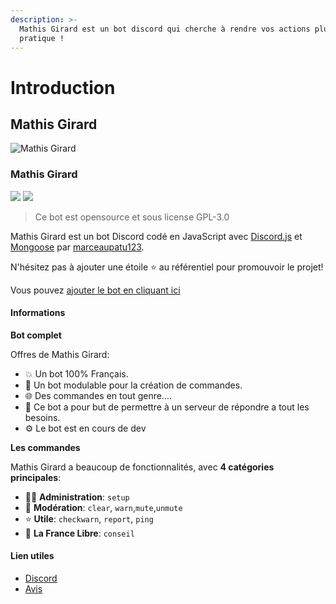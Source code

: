 ```yaml
---
description: >-
  Mathis Girard est un bot discord qui cherche à rendre vos actions plus
  pratique !
---
```


# Introduction



## Mathis Girard

![Mathis Girard](https://i.gyazo.com/525e603ab72bd2cb593215610b6cf612.png)

### Mathis Girard

[![](https://img.shields.io/discord/606939452425633802.svg?logo=discord&colorB=7289DA)](https://discord.gg/vF2H5TzF6g) [![](https://img.shields.io/badge/discord.js-v12.5.1-blue.svg?logo=npm)](https://discord.js.org/)

> Ce bot est opensource et sous license GPL-3.0

Mathis Girard est un bot Discord codé en JavaScript avec [Discord.js](https://discord.js.org) et [Mongoose](https://mongoosejs.com/) par [marceaupatu123](https://github.com/marceaupatu123).

N'hésitez pas à ajouter une étoile ⭐ au référentiel pour promouvoir le projet!

Vous pouvez [ajouter le bot en cliquant ici](https://discord.com/oauth2/authorize?client_id=598180445422747651&permissions=8&scope=bot)

#### Informations

**Bot complet**

Offres de Mathis Girard:

* 💥 Un bot 100% Français.
* 💯 Un bot modulable pour la création de commandes.
* 🌐 Des commandes en tout genre....
* 🤩 Ce bot a pour but de permettre à un serveur de répondre a tout les besoins.
* ⚙️ Le bot est en cours de dev

**Les commandes**

Mathis Girard a beaucoup de fonctionnalités, avec **4 catégories principales**:

* 👩‍💼 **Administration**: `setup`
* 🚓 **Modération**: `clear`, `warn`,`mute`,`unmute`
* ⭐ **Utile**: `checkwarn`, `report`, `ping`
* 👑 **La France Libre**: `conseil`

#### Lien utiles

* [Discord](https://discord.gg/ENqT6hDwYD)
* [Avis](https://top.gg/bot/598180445422747651)

